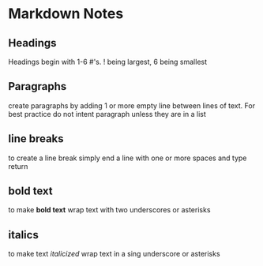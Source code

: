 # Markdown Notes

## Headings

Headings begin with 1-6 #'s. ! being largest, 6 being smallest

## Paragraphs

create paragraphs by adding 1 or more empty line between lines of text. For best practice do not intent paragraph unless they are in a list

## line breaks 

to create a line break simply end a line with one or more spaces and type return

## bold text

to make __bold text__ wrap text with two underscores or asterisks

## italics

to make text *italicized* wrap text in a sing underscore or asterisks


